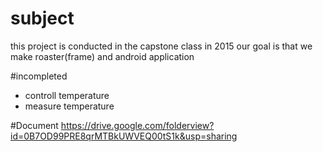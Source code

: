 # subject
this project is conducted in the capstone class in 2015
our goal is that we make roaster(frame) and android application 

#incompleted
- controll temperature
- measure temperature

#Document
https://drive.google.com/folderview?id=0B7OD99PRE8qrMTBkUWVEQ00tS1k&usp=sharing
